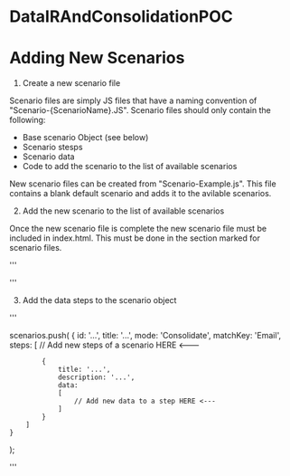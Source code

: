 # DataIRAndConsolidationPOC


# Adding New Scenarios

1. Create a new scenario file

Scenario files are simply JS files that have a naming convention of "Scenario-{ScenarioName}.JS". Scenario files should only contain the following:

- Base scenario Object (see below)
- Scenario stesps
- Scenario data
- Code to add the scenario to the list of available scenarios

New scenario files can be created from "Scenario-Example.js". This file contains a blank default scenario and adds it to the avilable scenarios.

2. Add the new scenario to the list of available scenarios

Once the new scenario file is complete the new scenario file must be included in index.html. This must be done in the section marked for scenario files.

'''
<script src="Scenario-Example.js"></script>
'''

3. Add the data steps to the scenario object

'''

scenarios.push(
    {
        id: '...',
        title: '...',
        mode: 'Consolidate',
        matchKey: 'Email', 
        steps: 
        [
            // Add new steps of a scenario HERE <---

            {
                title: '...',
                description: '...',
                data:
                [
                    // Add new data to a step HERE <---
                ]
            }
        ]
    }
);

'''